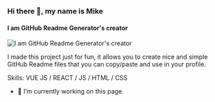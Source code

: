### Hi there 👋, my name is Mike
#### I am GitHub Readme Generator's creator
![I am GitHub Readme Generator's creator](https://thumbsnap.com/i/kWqB2aT4.jpg)

I made this project just for fun, it allows you to create nice and simple GitHub Readme files that you can copy/paste and use in your profile.

Skills: VUE JS / REACT / JS / HTML / CSS

- 🔭 I’m currently working on this page. 





